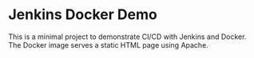 # Jenkins Docker Demo

This is a minimal project to demonstrate CI/CD with Jenkins and Docker. The Docker image serves a static HTML page using Apache. 